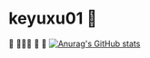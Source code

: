 # keyuxu01 🤖
🚌   🏃🏿‍♂️ 💨  🚏
[![Anurag's GitHub stats](https://github-readme-stats.vercel.app/api?username=keyuxu01&count_private=true&show_icons=true)](https://github.com/anuraghazra/github-readme-stats)
